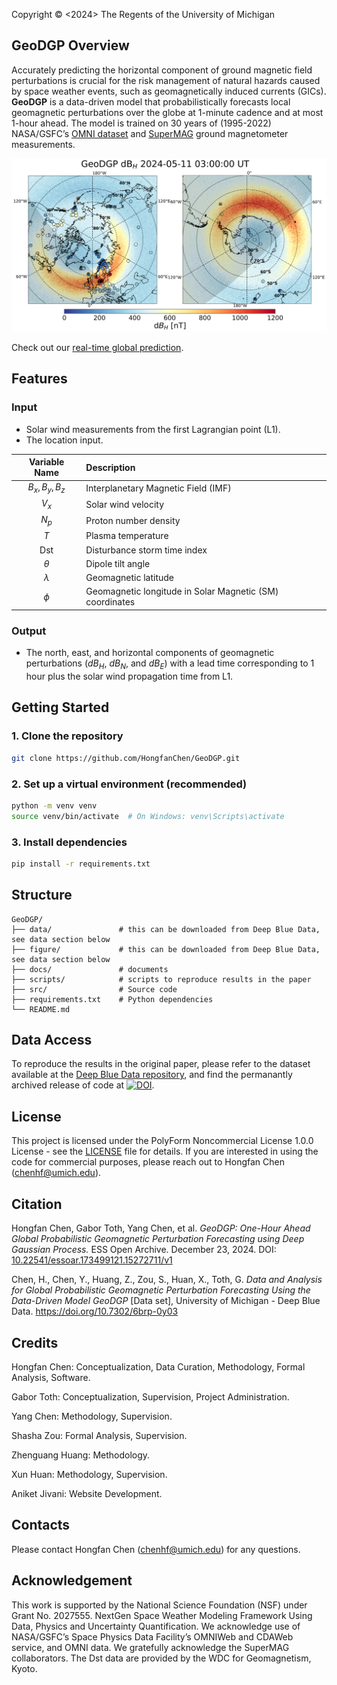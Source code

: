 Copyright © <2024> The Regents of the University of Michigan

## GeoDGP Overview

Accurately predicting the horizontal component of ground magnetic field perturbations is crucial for the risk management of natural hazards caused by space weather events, such as geomagnetically induced currents (GICs). **GeoDGP** is a data-driven model that probabilistically forecasts local geomagnetic perturbations over the globe at 1-minute cadence and at most 1-hour ahead. The model is trained on 30 years of (1995-2022) NASA/GSFC’s [OMNI dataset](https://omniweb.gsfc.nasa.gov/) and [SuperMAG](https://supermag.jhuapl.edu/) ground magnetometer measurements.

![example](docs/example.png)

Check out our [real-time global prediction](https://csem.engin.umich.edu/GeoDGP/).


## Features

### Input

- Solar wind measurements from the first Lagrangian point (L1).
- The location input.

| Variable Name | Description |
| :----: | :---- |
| $B_x, B_y, B_z$ | Interplanetary Magnetic Field (IMF) |
| $V_x$ | Solar wind velocity |
| $N_p$ | Proton number density |
| $T$ | Plasma temperature |
| Dst | Disturbance storm time index |
| $\theta$ | Dipole tilt angle |
| $\lambda$ | Geomagnetic latitude |
| $\phi$ | Geomagnetic longitude in Solar Magnetic (SM) coordinates |

### Output

- The north, east, and horizontal components of geomagnetic perturbations ($dB_H$, $dB_N$, and $dB_E$) with a lead time corresponding to 1 hour plus the solar wind propagation time from L1.

## Getting Started

### 1. Clone the repository

```bash
git clone https://github.com/HongfanChen/GeoDGP.git
```

### 2. Set up a virtual environment (recommended)

```bash
python -m venv venv
source venv/bin/activate  # On Windows: venv\Scripts\activate
```

### 3. Install dependencies

```bash
pip install -r requirements.txt
```

## Structure

```
GeoDGP/
├── data/               # this can be downloaded from Deep Blue Data, see data section below
├── figure/             # this can be downloaded from Deep Blue Data, see data section below
├── docs/               # documents
├── scripts/            # scripts to reproduce results in the paper
├── src/                # Source code
├── requirements.txt    # Python dependencies
└── README.md
```

## Data Access

To reproduce the results in the original paper, please refer to the dataset available at the [Deep Blue Data repository](https://doi.org/10.7302/6brp-0y03), and find the permanantly archived release of code at [![DOI](https://zenodo.org/badge/928522177.svg)](https://doi.org/10.5281/zenodo.15505660).

## License

This project is licensed under the PolyForm Noncommercial License 1.0.0 License - see the [LICENSE](LICENSE.txt) file for details. If you are interested in using the code for commercial purposes, please reach out to Hongfan Chen (chenhf@umich.edu).

## Citation

Hongfan Chen, Gabor Toth, Yang Chen, et al. <i>GeoDGP: One-Hour Ahead Global Probabilistic Geomagnetic Perturbation Forecasting using Deep Gaussian Process.</i> ESS Open Archive. December 23, 2024. DOI: <a href=“https://doi.org/10.22541/essoar.173499121.15272711/v1” target=“_blank”> 10.22541/essoar.173499121.15272711/v1</a>

Chen, H., Chen, Y., Huang, Z., Zou, S., Huan, X., Toth, G. <i>Data and Analysis for Global Probabilistic Geomagnetic Perturbation Forecasting Using the Data-Driven Model GeoDGP</i> [Data set], University of Michigan - Deep Blue Data. https://doi.org/10.7302/6brp-0y03

## Credits

Hongfan Chen: Conceptualization, Data Curation, Methodology, Formal Analysis, Software.

Gabor Toth: Conceptualization, Supervision, Project Administration.

Yang Chen: Methodology, Supervision.

Shasha Zou: Formal Analysis, Supervision.

Zhenguang Huang: Methodology.

Xun Huan: Methodology, Supervision.

Aniket Jivani: Website Development.

## Contacts

Please contact Hongfan Chen (chenhf@umich.edu) for any questions.

## Acknowledgement

This work is supported by the National Science Foundation (NSF) under Grant No. 2027555. NextGen Space Weather Modeling Framework Using Data, Physics and Uncertainty Quantification. We acknowledge use of NASA/GSFC’s Space Physics Data Facility’s OMNIWeb and CDAWeb service, and OMNI data. We gratefully acknowledge the SuperMAG collaborators. The Dst data are provided by the WDC for Geomagnetism, Kyoto.